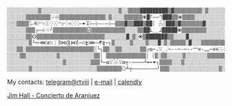 

```bash
░░░░░░░░░░▒░░░░░░░░░░░░░░░░░░░░░░░░░▒░░▒▒▒▒▓▓▓▓▓▓▓▓▓▒▓▒▒▒▒▒▒▒▒▒░▒░░░░░░░░▒░░░░░░░░░░░░░░░░░░░░░░░░░░░░░░░░░░░░░░░
░░░░░░▒▒▒▒▒▒▒▒⁙⊹▒▒▒▒▒▒▒▒▒▒▒▒▒▒▒░▒░░░░▒▒▒▒▒▒⦿▓ᒦ――ᒬ▓▓▓▒▒⦿▒▒▒▒░░░░░░░░░░░░░░░▒░░░░░░▒░░░░░░░░░░░░░░░░░░░░░░░░░░░░░
░░░▒▒▒▒𓅊⁜𓁀⁖⁞⁙⁖⁛𓅠⁛༓⁙⁖―ꔹꔯ⁞―⊹―-―⊹―▒▒▒▓▒▒▓▓▓▒▓▓⏐ 𓃻⏐▓▓▓▒▓▒▒▒▒▒▒▒▓░░░░░░░░░░░▒▒▒▒▒▒▒▒▒▒▒▒▒▒▒▒▒▒▒▒▒▒░░░░░░░░░░░░░░░░
░░░░░░▒▒▒╭―⊹⁙╯▒▒▒▒▒▒▒▒▒▒▒🁶▒▒▒▒▒▒▒▒▒▒▒░░░░▒▒▓▓ᒫ__ᒨ▓▓▓▓▓⦿▒▒▒▒▒▒▒▒░░░░░░░░▒░░░▒▒𓄃░⑁ꔯ༒⎻⁞⎻⎻⧈ꗹ𓅮ꗹ⧈▒░▒░░░░░░░░░░░░░░░
░░░░░░▒▒ⵙ▒▒▒▒▒▒▒▒▒▒▒▒▒▒▒▒▒▒▒▒▒▒░░░░░░░▓░▒░⦿▒▓▓▓▓▓▓▓▒▒░░░░▓░░░░░░░░░░░░░░▒▒▒▒▒▒▒▒▒▒▒▒▒▒▒▒▒▒▒▒░░░░░░░░░░░░░░░░░░
░░░░░░░▒└∾⋘⋜∷⋮Ͽ⋈༊⋈Ͼ―∷⋩⋙∽𑖕⋩∽┐▒░░░░░▒░░░░▒░░░▓░▒░▒▒▒▒▒░▓░░░▒▒▒▒▒▒▒▒▒▒░▒▒▒░░▒▒▒▒▒▒▒▒░░░░░░░░░░░░▒░░░░▒░░░░░░░░░░
░░░▒▒░▒▒▒▒▒▒▒▒▒▒▒▒▒▒▒▒▒▒▒▒▒▒░╰╮▒▒░░▒▒░░░░░░▒▒┌⧈~.ꗹ_.~--⋯-⋯--⎻⁜-⎼∽⁜⁜⁙⁖-╮┐----┐▒░░░░░░░░░░▒░░░░░░░░░░░░░░▒▒░░░░░░░░
░░░░▒▒░░░░░░░░░░▒░░░░░░░░░░░▒▒⏐ ▒▒▒▒▒▒▒▒▒▒▒▒▒￨ ⏐▒░▒▒░░░░░▒░░░░░░░▒▒▒▒▒▒⎝╰⧊ꔯ𒂝𓃷░░░░░░░░░░▒░░░░▒▒▒░░░░░░░░░░░░░
░░░░░░░░░░░░░░░░░░▒░░░░░░░░▒▒▒└―⧈ꗹ𓅮ꗹ⧈┬-――――┴⊷ꔹ╮▒▒▒▒░░░▒░░░░░░░░░░░░░░░▒▒▒░░░░░░░░░░░░░░░░░░░░░░░░░░▒░░░░░░░░░
░░░░░░░▒░░░░░░░░░░░░░░░░░░░░░▒▒▒▒▒▒▒▒⎔┴┬――――――――╯▒▒▒░░░░░░░░░░░░░░░░▒░░░░░░░░░░░░░░░░░░░░░░░░░░░░░░░░░░░░░░░░░░░
```
 My contacts: [telegram@rtviii](https://t.me/rtviii) | [e-mail](mailto:rtkushner@gmail.com) | [calendly](https://calendly.com/rxz/) 

[Jim Hall - Concierto de Aranjuez](https://www.youtube.com/watch?v=1DBissQmnZs&ab_channel=AdanKarl%C4%B1)


<!-- ░▒▓
<!--  
ⵙܮࠁ
   ⏐ ᒫ⊹―╮ⵙ
⊷ ╰⫷|⫸╯
╰╭╮╯
┘┐⏐└┌⎔
◜◝◞◟⏉
⊹―
┴┬ᒬᒫᒦᒨ
--> 
